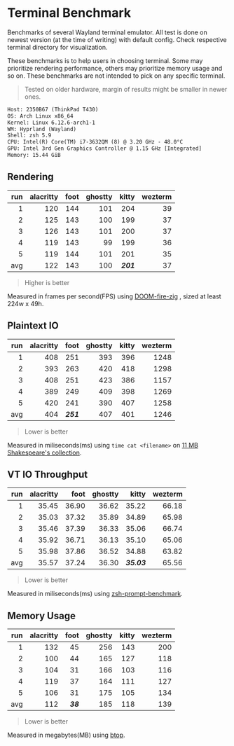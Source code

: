 # Terminal Benchmark

Benchmarks of several Wayland terminal emulator. All test is done on newest
version (at the time of writing) with default config. Check respective terminal
directory for visualization.

These benchmarks is to help users in choosing terminal. Some may prioritize
rendering performance, others may prioritize memory usage and so on. These
benchmarks are not intended to pick on any specific terminal.

> Tested on older hardware, margin of results might be smaller in newer ones.

```txt
Host: 2350B67 (ThinkPad T430)
OS: Arch Linux x86_64
Kernel: Linux 6.12.6-arch1-1
WM: Hyprland (Wayland)
Shell: zsh 5.9
CPU: Intel(R) Core(TM) i7-3632QM (8) @ 3.20 GHz - 48.0°C
GPU: Intel 3rd Gen Graphics Controller @ 1.15 GHz [Integrated]
Memory: 15.44 GiB
```

## Rendering

| run | alacritty | foot | ghostty |     kitty | wezterm |
|----:|----------:|-----:|--------:|----------:|--------:|
|   1 |       120 |  144 |     101 |       204 |      39 |
|   2 |       125 |  143 |     100 |       199 |      37 |
|   3 |       126 |  143 |     101 |       200 |      37 |
|   4 |       119 |  143 |      99 |       199 |      36 |
|   5 |       119 |  144 |     101 |       201 |      35 |
| avg |       122 |  143 |     100 | **_201_** |      37 |

> Higher is better

Measured in frames per second(FPS) using [DOOM-fire-zig](https://github.com/const-void/DOOM-fire-zig)
, sized at least 224w x 49h.

## Plaintext IO

| run | alacritty |      foot | ghostty | kitty | wezterm |
|----:|----------:|----------:|--------:|------:|--------:|
|   1 |       408 |       251 |     393 |   396 |    1248 |
|   2 |       393 |       263 |     420 |   418 |    1298 |
|   3 |       408 |       251 |     423 |   386 |    1157 |
|   4 |       389 |       249 |     409 |   398 |    1269 |
|   5 |       420 |       241 |     390 |   407 |    1258 |
| avg |       404 | **_251_** |     407 |   401 |    1246 |

> Lower is better

Measured in miliseconds(ms) using `time cat <filename>` on [11 MB Shakespeare's collection](./test/shakespeare.txt).

## VT IO Throughput

| run | alacritty |  foot | ghostty |       kitty | wezterm |
|----:|----------:|------:|--------:|------------:|--------:|
|   1 |     35.45 | 36.90 |   36.62 |       35.22 |   66.18 |
|   2 |     35.03 | 37.32 |   35.89 |       34.89 |   65.98 |
|   3 |     35.46 | 37.39 |   36.33 |       35.06 |   66.74 |
|   4 |     35.92 | 36.71 |   36.13 |       35.10 |   65.06 |
|   5 |     35.98 | 37.86 |   36.52 |       34.88 |   63.82 |
| avg |     35.57 | 37.24 |   36.30 | **_35.03_** |   65.56 |

> Lower is better

Measured in miliseconds(ms) using [zsh-prompt-benchmark](https://github.com/romkatv/zsh-prompt-benchmark).

## Memory Usage

| run | alacritty |     foot | ghostty | kitty | wezterm |
|----:|----------:|---------:|--------:|------:|--------:|
|   1 |       132 |       45 |     256 |   143 |     200 |
|   2 |       100 |       44 |     165 |   127 |     118 |
|   3 |       104 |       31 |     166 |   103 |     116 |
|   4 |       119 |       37 |     164 |   111 |     127 |
|   5 |       106 |       31 |     175 |   105 |     134 |
| avg |       112 | **_38_** |     185 |   118 |     139 |

> Lower is better

Measured in megabytes(MB) using [btop](https://github.com/aristocratos/btop).
